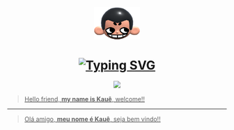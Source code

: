 <div align="center">
  <img height="75px" src="khicon.png" alt="logo">
</div>

<h1 align="center"> <a href="https://git.io/typing-svg"><img src="https://readme-typing-svg.herokuapp.com?font=Fira+Code&pause=1000&color=3AF72E&center=true&width=435&lines=%3C+Hello!+I+am+Fl%C3%A1via+Rodrigues+%2F%3E+;%3C+Welcome+to+my+Github++profile+%2F%3E](https://readme-typing-svg.demolab.com?font=Fira+Code&pause=1000&color=800080&width=435&lines=%3C+Hello%2C+Kau%C3%AA+Henrick+here!%2F%3E;%3C+Welcome+to+my+GitHub+page%2F%3E" alt="Typing SVG" /> </h1>

<p align="center">
 <img src="https://skillicons.dev/icons?i=html,css,javascript,nodejs,git,python,pandas"/>
</p>

> Hello friend, **my name is Kauê**, welcome!!

---

> Olá amigo, **meu nome é Kauê**, seja bem vindo!!
